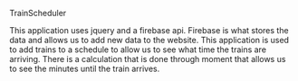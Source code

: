 TrainScheduler
 
This application uses jquery and a firebase api.  Firebase is what stores the data and allows us to add new data to the website.  This application is used to add trains to a schedule to allow us to see what time the trains are arriving.  There is a calculation that is done through moment that allows us to see the minutes until the train arrives. 
